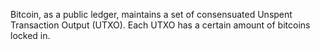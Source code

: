 Bitcoin, as a public ledger, maintains a set of consensuated Unspent Transaction Output (UTXO). Each UTXO has a certain amount of bitcoins locked in.
